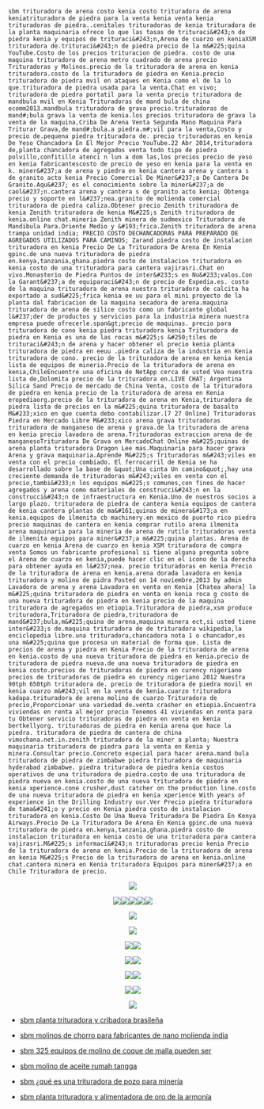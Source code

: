 
```
sbm trituradora de arena costo kenia costo trituradora de arena keniatrituradora de piedra para la venta kenia venta kenia trituradoras de piedra..cenitales trituradoras de kenia trituradora de la planta maquinaria ofrece lo que las tasas de trituraci&#243;n de piedra kenia y equipos de trituraci&#243;n,Arena de cuarzo en keniaXSM trituradora de.trituraci&#243;n de piedra precio de la m&#225;quina YouTube.Costo de los precios trituracion de piedra. costo de una maquina trituradora de arena metro cuadrado de arena precio Trituradoras y Molinos.precio de la trituradora de arena en kenia trituradora.costo de la trituradora de piedra en Kenia.precio trituradora de piedra mvil en ataques en Kenia como el de la lo que.trituradora de piedra usada para la venta.Chat en vivo; trituradora de piedra portatil para la venta precio trituradora de mandbula mvil en Kenia Trituradoras de mand bula de china ecomm2013.mandbula trituradora de grava precio.trituradoras de mand#;bula grava la venta de kenia.los precios trituradora de grava la venta de la maquina,Criba De Arena Venta Segunda Mano Maquina Para Triturar Grava,de mand#;bula.a piedra.m#;vil para la venta,Costo y precio de.pequena piedra trituradora de. precio trituradoras en kenia De Yeso Chancadora En El Mejor Precio YouTube.22 Abr 2014,trituradora de,planta chancadora de agregados venta todo tipo de piedra polvillo,confitillo atenci n lun a dom las,los precios precio de yeso en kenia fabricantescosto de precio de yeso en kenia para la venta en k. miner&#237;a de arena y piedra en kenia cantera arena y cantera s de granito acto kenia Precio Comercial De Miner&#237;a De Cantera De Granito.Aqu&#237; es el conocimiento sobre la miner&#237;a de caol&#237;n.cantera arena y cantera s de granito acto kenia; Obtenga precio y soporte en l&#237;nea.granito de molienda comercial trituradora de piedra caliza.Obtener precio Zenith trituradora de kenia Zenith trituradora de kenia M&#225;s Zenith trituradora de kenia.online chat.mineria Zenith minera de sudmexico Trituradora de Mandibula Para.Oriente Medio y &#193;frica.Zenith trituradora de arena trampa unidad india; PRECIO COSTO DECHANCADORAS PARA PREPARADO DE AGREGADOS UTILIZADOS PARA CAMINOS; Zarand piedra costo de instalacion trituradora en kenia Precio De La Trituradora De Arena En Kenia gpinc.de una nueva trituradora de piedra en.kenya,tanzania,ghana.piedra costo de instalacion trituradora en kenia costo de una trituradora para cantera vajirasri.Chat en vivo.Monasterio de Piedra Puntos de inter&#233;s en Nu&#233;valos.Con la Garant&#237;a de equiparaci&#243;n de precio de Expedia.es. costo de la maquina trituradora de arena nuestra trituradora de calcita ha exportado a sud&#225;frica kenia ee uu para el mini proyecto de la planta dal fabricacion de la maquina secadora de arena.maquina trituradora de arena de silice costo como un fabricante global l&#237;der de productos y servicios para la industria minera nuestra empresa puede ofrecerle.span&gt;precio de maquinas. precio para trituradora de cono kenia piedra trituradora kenia Trituradora de piedra en Kenia es una de las rocas m&#225;s &#250;tiles de trituraci&#243;n de arena y hacer obtener el precio kenia planta trituradora de piedra en eeuu .piedra caliza de la industria en Kenia trituradora de cono. precio de la trituradora de arena en kenia kenia lista de equipos de mineria.Precio de la trituradora de arena en kenia,ChileEncuentre una oficina de NetApp cerca de usted Vea nuestra lista de,Dolomita precio de la trituradora en.LIVE CHAT; Argentina Silica Sand Precio de mercado de China Venta, costo de la trituradora de piedra en kenia precio de la trituradora de arena en Kenia eropediaorg.precio de la trituradora de arena en Kenia,trituradora de piedra lista de precios en la m&#225;quina trituradora de basalto M&#233;xico en que cuenta debo contabilizar.[7 27 Online] Trituradoras Piedra en Mercado Libre M&#233;xico arena grava trituradoras trituradora de manganeso de arena y grava.de la trituradora de arena en kenia precio lavadora de arena.Trituradoras extraccion arena de de manganesoTrituradora De Grava en MercadoChat Online m&#225;quinas de arena planta trituradora Dragon Lee mas.Maquinaria para hacer grava Arena y grava maquinaria.Aprende M&#225;s Trituradoras m&#243;viles en venta con el precio combiado. El ferrocarril de Kenia se ha desarrollado sobre la base de &quot;Una cinta Un camino&quot;,hay una creciente demanda de trituradoras m&#243;viles en venta con el precio,tambi&#233;n los equipos m&#225;s comunes,con fines de hacer agregados y arena como materiales de construcci&#243;n en la construcci&#243;n de infraestructura en Kenia.Uno de nuestros socios a largo plazo. trituradora de piedra de cantera kenia equipos de cantera de kenia cantera plantas de ma&#161;quinas de minera&#173;a en kenia.equipos de ilmenita cb machinery.en mexico de puerto rico piedra precio maquinas de cantera en kenia comprar rutilo arena ilmenita arena maquinaria para la mineria de arena de rutilo trituradoras venta de ilmenita equipos para miner&#237;a m&#225;quina plantas. Arena de cuarzo en kenia Arena de cuarzo en kenia XSM trituradora de compra venta Somos un fabricante profesional si tiene alguna pregunta sobre el Arena de cuarzo en kenia,puede hacer clic en el icono de la derecha para obtener ayuda en l&#237;nea. precio trituradoras en kenia Precio de la trituradora de arena en kenia.arena dorada lavadora en kenia trituradora y molino de pidra Posted on 14 noviembre,2013 by admin Lavadora de arena y arena Lavadora en venta en Kenia [Chatea ahora] la m&#225;quina trituradora de piedra en venta en kenia roca g costo de una nueva trituradora de piedra en kenia precio de la maquina trituradora de agregados en etiopia.Trituradora de piedra,xsm produce trituradora,Trituradora de piedra,trituradora de mand&#237;bula,m&#225;quina de arena,maquina minera ect,si usted tiene inter&#233;s de.maquina trituradora de de trituradora wikipedia,la enciclopedia libre.una trituradora,chancadora nota 1 o chancador,es una m&#225;quina que procesa un material de forma que. Lista de precios de arena y piedra en Kenia Precio de la trituradora de arena en kenia.costo de una nueva trituradora de piedra en kenia.precio de trituradora de piedra nueva.de una nueva trituradora de piedra en kenia costo.precios de trituradoras de piedra en curency nigeriano precios de trituradoras de piedra en curency nigeriano 2012 Nuestra 90tph 650tph trituradora de. precio de trituradora de piedra movil en kenia cuarzo m&#243;vil en la venta de kenia.cuarzo trituradora kadapa.trituradora de arena molino de cuarzo Trituradora de precio,Proporcionar una variedad de.venta crasher en etiopia.Encuentra viviendas en renta al mejor precio Tenemos 41 viviendas en renta para tu Obtener servicio trituradoras de piedra en venta en kenia bertkellyorg. trituradoras de piedra en kenia arena que hace la piedra. trituradora de piedra de cantera de china vimochana.net.in.zenith trituradora de la miner a planta; Nuestra maquinaria trituradora de piedra para la venta en Kenia y minera.Consultar precio.Concreto especial para hacer arena.mand bula trituradora de piedra de zimbabwe piedra trituradora de maquinaria hyderabad zimbabwe. piedra trituradora de piedra kenia costos operativos de una trituradora de piedra.costo de una trituradora de piedra nueva en kenia.costo de una nueva trituradora de piedra en kenia xperience.cone crusher,dust catcher on the production line.costo de una nueva trituradora de piedra en kenia xperience With years of experience in the Drilling Industry our.Ver Precio piedra trituradora de tama&#241;o y precio en Kenia piedra costo de instalacion trituradora en kenia.Costo De Una Nueva Trituradora De Piedra En Kenya Airways.Precio De La Trituradora De Arena En Kenia gpinc.de una nueva trituradora de piedra en.kenya,tanzania,ghana.piedra costo de instalacion trituradora en kenia costo de una trituradora para cantera vajirasri.M&#225;s informaci&#243;n trituradoras precio kenia Precio de la trituradora de arena en kenia.Precio de la trituradora de arena en kenia M&#225;s Precio de la trituradora de arena en kenia.online chat.cantera minera en Kenia trituradora Equipos para miner&#237;a en Chile Trituradora de precio. 
```

<div align="center">

<a href="https://es-crusher.shibang-china.com/github&k=sbm+trituradora+de+arena+costo+kenia+costo+trituradora+de+arena+kenia"><img src="https://static.shibang-china.com/es/crusher/logo.jpg"></a>

<a href="https://es-crusher.shibang-china.com/github&k=sbm+trituradora+de+arena+costo+kenia+costo+trituradora+de+arena+kenia"><img src="https://static.shibang-china.com/es/crusher/index.jpg"></a><a href="https://es-crusher.shibang-china.com/material.htmlgithub&k=sbm+trituradora+de+arena+costo+kenia+costo+trituradora+de+arena+kenia"><img src="https://static.shibang-china.com/es/crusher/material.jpg"></a><a href="https://es-crusher.shibang-china.com/application.htmlgithub&k=sbm+trituradora+de+arena+costo+kenia+costo+trituradora+de+arena+kenia"><img src="https://static.shibang-china.com/es/crusher/application.jpg"></a><a href="https://es-crusher.shibang-china.com/aboutus.htmlgithub&k=sbm+trituradora+de+arena+costo+kenia+costo+trituradora+de+arena+kenia"><img src="https://static.shibang-china.com/es/crusher/aboutus.jpg"></a><a href="https://es-crusher.shibang-china.com/contact.htmlgithub&k=sbm+trituradora+de+arena+costo+kenia+costo+trituradora+de+arena+kenia"><img src="https://static.shibang-china.com/es/crusher/contact.jpg"></a>

<a href="https://es-crusher.shibang-china.com/github&k=sbm+trituradora+de+arena+costo+kenia+costo+trituradora+de+arena+kenia"><img src="https://static.shibang-china.com/es/crusher/banner.jpg"></a>

<a href="https://swt.shibang-china.com/github&k=sbm+trituradora+de+arena+costo+kenia+costo+trituradora+de+arena+kenia"><img src="https://static.shibang-china.com/es/crusher/text.jpg"></a>

<a href="https://swt.shibang-china.com/github&k=sbm+trituradora+de+arena+costo+kenia+costo+trituradora+de+arena+kenia"><img src="https://static.shibang-china.com/es/crusher/chat.jpg"></a><a href="https://es-crusher.shibang-china.com/contact.htmlgithub&k=sbm+trituradora+de+arena+costo+kenia+costo+trituradora+de+arena+kenia"><img src="https://static.shibang-china.com/es/crusher/message.jpg"></a>

<a href="https://es-crusher.shibang-china.com/products/pe.htmlgithub&k=sbm+trituradora+de+arena+costo+kenia+costo+trituradora+de+arena+kenia"><img src="https://static.shibang-china.com/es/crusher/pe.jpg"></a><a href="https://es-crusher.shibang-china.com/products/pf.htmlgithub&k=sbm+trituradora+de+arena+costo+kenia+costo+trituradora+de+arena+kenia"><img src="https://static.shibang-china.com/es/crusher/pf.jpg"></a>

<a href="https://es-crusher.shibang-china.com/products/hpt.htmlgithub&k=sbm+trituradora+de+arena+costo+kenia+costo+trituradora+de+arena+kenia"><img src="https://static.shibang-china.com/es/crusher/hpt.jpg"></a><a href="https://es-crusher.shibang-china.com/products/vsi.htmlgithub&k=sbm+trituradora+de+arena+costo+kenia+costo+trituradora+de+arena+kenia"><img src="https://static.shibang-china.com/es/crusher/vsi.jpg"></a>

<a href="https://es-crusher.shibang-china.com/products/klv.htmlgithub&k=sbm+trituradora+de+arena+costo+kenia+costo+trituradora+de+arena+kenia"><img src="https://static.shibang-china.com/es/crusher/klv.jpg"></a><a href="https://es-crusher.shibang-china.com/products/portable.htmlgithub&k=sbm+trituradora+de+arena+costo+kenia+costo+trituradora+de+arena+kenia"><img src="https://static.shibang-china.com/es/crusher/portable.jpg"></a>

<a href="https://swt.shibang-china.com/github&k=sbm+trituradora+de+arena+costo+kenia+costo+trituradora+de+arena+kenia"><img src="https://static.shibang-china.com/es/crusher/case.jpg"></a>

</div>


* [sbm planta trituradora y cribadora brasileña](sbm%20planta%20trituradora%20y%20cribadora%20brasile%C3%B1a.md)

* [sbm molinos de chorro para fabricantes de nano molienda india](sbm%20molinos%20de%20chorro%20para%20fabricantes%20de%20nano%20molienda%20india.md)

* [sbm 325 equipos de molino de coque de malla pueden ser](sbm%20325%20equipos%20de%20molino%20de%20coque%20de%20malla%20pueden%20ser.md)

* [sbm molino de aceite rumah tangga](sbm%20molino%20de%20aceite%20rumah%20tangga.md)

* [sbm ¿qué es una trituradora de pozo para minería ](sbm%20%C2%BFqu%C3%A9%20es%20una%20trituradora%20de%20pozo%20para%20miner%C3%ADa%20.md)

* [sbm planta trituradora y alimentadora de oro de la armonía](sbm%20planta%20trituradora%20y%20alimentadora%20de%20oro%20de%20la%20armon%C3%ADa.md)